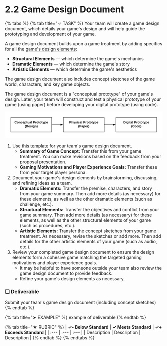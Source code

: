 # 2.2 Game Design Document

{% tabs %}
{% tab title="✓ TASK" %}
Your team will create a game design document, which details your game's design and will help guide the prototyping and development of your game.

A game design document builds upon a game treatment by adding specifics for all the [game's design elements](https://drive.google.com/open?id=1bUkdyClNAGLFySKMruNOeGyqbKr3Byjk):

* **Structural Elements** — which determine the game's mechanics
* **Dramatic Elements** — which determine the game's story
* **Artistic Elements** — which determine the game's aesthetics

The game design document also includes concept sketches of the game world, characters, and key game objects.

The game design document is a "conceptual prototype" of your game's design. Later, your team will construct and test a physical prototype of your game \(using paper\) before developing your digital prototype \(using code\).

![](../../.gitbook/assets/game-prototype-stages.png)

1. Use [this template](https://drive.google.com/open?id=1u7UC1w3y59I1qJS-AW6A3rn0QKfu6Evh_QtdEFUDG_8) for your team's game design document.
   * **Summary of Game Concept:**  Transfer this from your game treatment. You can make revisions based on the feedback from your proposal presentation.
   * **Gaming Motivations and Player Experience Goals:**  Transfer these from your target player persona.
2. Document your game's design elements by brainstorming, discussing, and refining ideas as a team.
   * **Dramatic Elements:**  Transfer the premise, characters, and story from your game summary. Then add more details \(as necessary\) for these elements, as well as the other dramatic elements \(such as challenge, etc.\).
   * **Structural Elements:**  Transfer the objectives and conflict from your game summary. Then add more details \(as necessary\) for these elements, as well as the other structural elements of your game \(such as procedures, etc.\).
   * **Artistic Elements:**  Transfer the concept sketches from your game treatment. As necessary, revise the sketches or add more. Then add details for the other artistic elements of your game \(such as audio, etc.\).
3. Review your completed game design document to ensure the design elements form a cohesive game matching the targeted gaming motivations and player experience goals.
   * It may be helpful to have someone outside your team also review the game design document to provide feedback.
   * Refine your game's design elements as necessary.

### **❏ Deliverable**

Submit your team's game design document \(including concept sketches\)
{% endtab %}

{% tab title="➤ EXAMPLE" %}
example of deliverable
{% endtab %}

{% tab title="★ RUBRIC" %}
| **✓- Below Standard** | **✓ Meets Standard** | **✓+ Exceeds Standard** |
| :--- | :--- | :--- |
| Description | Description | Description |
{% endtab %}
{% endtabs %}

